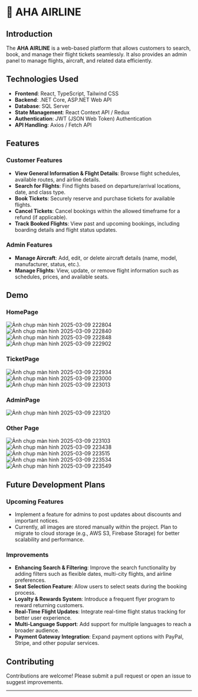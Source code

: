 # 🛫 AHA AIRLINE

## Introduction
The **AHA AIRLINE** is a web-based platform that allows customers to search, book, and manage their flight tickets seamlessly. It also provides an admin panel to manage flights, aircraft, and related data efficiently.

## Technologies Used
- **Frontend**: React, TypeScript, Tailwind CSS
- **Backend**: .NET Core, ASP.NET Web API
- **Database**: SQL Server
- **State Management**: React Context API / Redux
- **Authentication**: JWT (JSON Web Token) Authentication
- **API Handling**: Axios / Fetch API

## Features

### Customer Features
- **View General Information & Flight Details**: Browse flight schedules, available routes, and airline details.
- **Search for Flights**: Find flights based on departure/arrival locations, date, and class type.
- **Book Tickets**: Securely reserve and purchase tickets for available flights.
- **Cancel Tickets**: Cancel bookings within the allowed timeframe for a refund (if applicable).
- **Track Booked Flights**: View past and upcoming bookings, including boarding details and flight status updates.

### Admin Features
- **Manage Aircraft**: Add, edit, or delete aircraft details (name, model, manufacturer, status, etc.).
- **Manage Flights**: View, update, or remove flight information such as schedules, prices, and available seats.

## Demo
### HomePage
![Ảnh chụp màn hình 2025-03-09 222804](https://github.com/user-attachments/assets/a5060442-9789-4031-aa68-1285e63fbce6)
![Ảnh chụp màn hình 2025-03-09 222840](https://github.com/user-attachments/assets/974007f4-0590-4142-a9e1-eaf7247d52d9)
![Ảnh chụp màn hình 2025-03-09 222848](https://github.com/user-attachments/assets/feead852-9eff-4661-bbbf-18da24110c56)
![Ảnh chụp màn hình 2025-03-09 222902](https://github.com/user-attachments/assets/7ff61c6b-66e6-4fdc-99f8-25fa17b36e0e)

### TicketPage
![Ảnh chụp màn hình 2025-03-09 222934](https://github.com/user-attachments/assets/7280c053-cb63-4d7f-9e2b-41545c20f8d1)
![Ảnh chụp màn hình 2025-03-09 223000](https://github.com/user-attachments/assets/44dd781e-d29b-473a-89cc-3829e92a8011)
![Ảnh chụp màn hình 2025-03-09 223013](https://github.com/user-attachments/assets/4293cf7d-8c62-4381-920a-d3c45f2a187a)

### AdminPage
![Ảnh chụp màn hình 2025-03-09 223120](https://github.com/user-attachments/assets/b9332bf8-849a-4c32-829d-79a15152ea77)

### Other Page
![Ảnh chụp màn hình 2025-03-09 223103](https://github.com/user-attachments/assets/931a83ef-9efe-43a0-b2f9-ce5cef34ba34)
![Ảnh chụp màn hình 2025-03-09 223438](https://github.com/user-attachments/assets/7c0e0851-0df9-4a98-8903-2e08d05642e1)
![Ảnh chụp màn hình 2025-03-09 223515](https://github.com/user-attachments/assets/1846b27c-6b1e-4ab8-8b86-8f91c426497e)
![Ảnh chụp màn hình 2025-03-09 223534](https://github.com/user-attachments/assets/aee21038-855c-41e3-97c4-d6e4570c18e3)
![Ảnh chụp màn hình 2025-03-09 223549](https://github.com/user-attachments/assets/4852b2c1-1a85-4323-a686-1b7d356750f1)

## Future Development Plans
### Upcoming Features
   - Implement a feature for admins to post updates about discounts and important notices.
   - Currently, all images are stored manually within the project. Plan to migrate to cloud storage (e.g., AWS S3, Firebase Storage) for better scalability and performance.

### Improvements
- **Enhancing Search & Filtering**: Improve the search functionality by adding filters such as flexible dates, multi-city flights, and airline preferences.
- **Seat Selection Feature**: Allow users to select seats during the booking process.
- **Loyalty & Rewards System**: Introduce a frequent flyer program to reward returning customers.
- **Real-Time Flight Updates**: Integrate real-time flight status tracking for better user experience.
- **Multi-Language Support**: Add support for multiple languages to reach a broader audience.
- **Payment Gateway Integration**: Expand payment options with PayPal, Stripe, and other popular services.

## Contributing
Contributions are welcome! Please submit a pull request or open an issue to suggest improvements.

---
